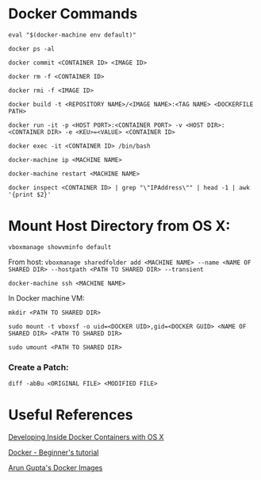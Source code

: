 # Docker Commands

`eval "$(docker-machine env default)"`

`docker ps -al`

`docker commit <CONTAINER ID> <IMAGE ID>`

`docker rm -f <CONTAINER ID>`

`docker rmi -f <IMAGE ID>`

`docker build -t <REPOSITORY NAME>/<IMAGE NAME>:<TAG NAME> <DOCKERFILE PATH>`

`docker run -it -p <HOST PORT>:<CONTAINER PORT> -v <HOST DIR>:<CONTAINER DIR> -e <KEU>=<VALUE> <CONTAINER ID>`

`docker exec -it <CONTAINER ID> /bin/bash`

`docker-machine ip <MACHINE NAME>`

`docker-machine restart <MACHINE NAME>`

`docker inspect <CONTAINER ID> | grep "\"IPAddress\"" | head -1 | awk '{print $2}'`

# Mount Host Directory from OS X:

`vboxmanage showvminfo default`

From host:
`vboxmanage sharedfolder add <MACHINE NAME> --name <NAME OF SHARED DIR> --hostpath <PATH TO SHARED DIR> --transient`

`docker-machine ssh <MACHINE NAME>`

In Docker machine VM:

`mkdir <PATH TO SHARED DIR>`

`sudo mount -t vboxsf -o uid=<DOCKER UID>,gid=<DOCKER GUID> <NAME OF SHARED DIR> <PATH TO SHARED DIR>`

`sudo umount <PATH TO SHARED DIR>`

### Create a Patch:

`diff -abBu <ORIGINAL FILE> <MODIFIED FILE>`

# Useful References

[Developing Inside Docker Containers with OS X](pharnisc.github.io/2015/09/16/developing-inside-docker-containers-with-osx.html)

[Docker - Beginner's tutorial](https://blog.talpor.com/2015/01/docker-beginners-tutorial)

[Arun Gupta's Docker Images](https://github.com/arun-gupta/docker-images)


